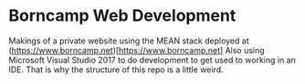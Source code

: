 ﻿# Borncamp Web Development

Makings of a private website using the MEAN stack deployed at (https://www.borncamp.net)[https://www.borncamp.net]
Also using Microsoft Visual Studio 2017 to do development to get used to working in an IDE.
That is why the structure of this repo is a little weird.
